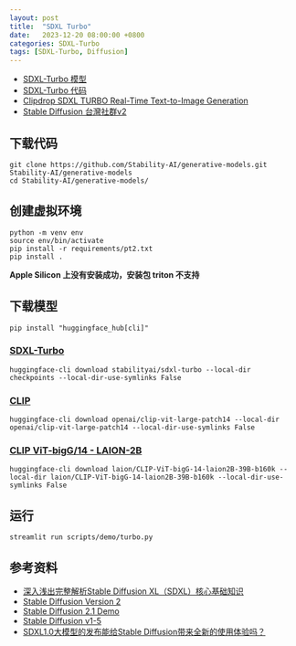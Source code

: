 ```yaml
---
layout: post
title:  "SDXL Turbo"
date:   2023-12-20 08:00:00 +0800
categories: SDXL-Turbo
tags: [SDXL-Turbo, Diffusion]
---
```


- [SDXL-Turbo 模型](https://huggingface.co/stabilityai/sdxl-turbo)
- [SDXL-Turbo 代码](https://github.com/Stability-AI/generative-models)
- [Clipdrop SDXL TURBO Real-Time Text-to-Image Generation](https://clipdrop.co/stable-diffusion-turbo)
- [Stable Diffusion 台灣社群v2](https://www.facebook.com/groups/sdaitw/)


## 下载代码
```shell
git clone https://github.com/Stability-AI/generative-models.git Stability-AI/generative-models
cd Stability-AI/generative-models/
```

## 创建虚拟环境
```shell
python -m venv env
source env/bin/activate
pip install -r requirements/pt2.txt
pip install .
```

**Apple Silicon 上没有安装成功，安装包 triton 不支持**

## 下载模型

```shell
pip install "huggingface_hub[cli]"
```

### [SDXL-Turbo](https://huggingface.co/stabilityai/sdxl-turbo)
```shell
huggingface-cli download stabilityai/sdxl-turbo --local-dir checkpoints --local-dir-use-symlinks False
```

### [CLIP](https://huggingface.co/openai/clip-vit-large-patch14)
```shell
huggingface-cli download openai/clip-vit-large-patch14 --local-dir openai/clip-vit-large-patch14 --local-dir-use-symlinks False
```

### [CLIP ViT-bigG/14 - LAION-2B](https://huggingface.co/laion/CLIP-ViT-bigG-14-laion2B-39B-b160k)
```shell
huggingface-cli download laion/CLIP-ViT-bigG-14-laion2B-39B-b160k --local-dir laion/CLIP-ViT-bigG-14-laion2B-39B-b160k --local-dir-use-symlinks False
```

## 运行
```shell
streamlit run scripts/demo/turbo.py
```


## 参考资料
- [深入浅出完整解析Stable Diffusion XL（SDXL）核心基础知识](https://zhuanlan.zhihu.com/p/643420260)
- [Stable Diffusion Version 2](https://github.com/Stability-AI/stablediffusion)
- [Stable Diffusion 2.1 Demo](https://huggingface.co/spaces/stabilityai/stable-diffusion)
- [Stable Diffusion v1-5](https://huggingface.co/runwayml/stable-diffusion-v1-5)
- [SDXL1.0大模型的发布能给Stable Diffusion带来全新的使用体验吗？](https://zhuanlan.zhihu.com/p/652549306)
